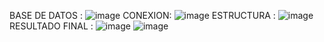 BASE DE DATOS :
![image](https://github.com/dvd-2008/Sistema_Colegio/assets/128089437/3d6e7fdc-46d4-4cd7-a8ed-a16c0555b9c9)
CONEXION:
![image](https://github.com/dvd-2008/Sistema_Colegio/assets/128089437/2ab2347b-89b9-4fe0-a458-01d8cbe2fd15)
ESTRUCTURA :
![image](https://github.com/dvd-2008/Sistema_Colegio/assets/128089437/8b5d5c39-f7b9-47b6-ada8-99d0fd92a67d)
RESULTADO FINAL :
![image](https://github.com/dvd-2008/Sistema_Colegio/assets/128089437/c472c29f-14cb-4c51-8336-798493ca52e5)
![image](https://github.com/dvd-2008/Sistema_Colegio/assets/128089437/a86c923d-f58e-41c3-b0df-86e8007d9dff)
